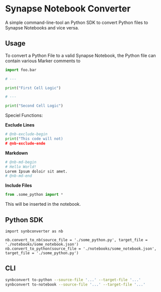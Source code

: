 # Synapse Notebook Converter

A simple command-line-tool an Python SDK to convert Python files to Synapse Notebooks and vice versa.

## Usage

To convert a Python File to a valid Synapse Notebook, the Python file can contain various Marker comments to

```python
import foo.bar

# ---

print("First Cell Logic")

# ---

print("Second Cell Logic")
```

Speciel Functions:

**Exclude Lines**

```python
# @nb-exclude-begin
print("This code will not)
# @nb-exclude-ende
```

**Markdown**

```python
# @nb-md-begin
# Hello World!
Lorem Ipsum doloir sit amet.
# @nb-md-end
```

**Include Files**

```python
from .some_python import *
```

This will be inserted in the notebook.

## Python SDK

```
import synbconverter as nb

nb.convert_to_nb(source_file = './some_python.py', target_file = './notebooks/some_notebook.json')
nb.convert_to_python(source_file = './notebooks/some_notebook.json', target_file = './some_python.py')
```

## CLI

```bash
synbconvert to-python --source-file '...' --target-file '...'
synbconvert to-notebook --source-file '...' --target-file '...'
```
